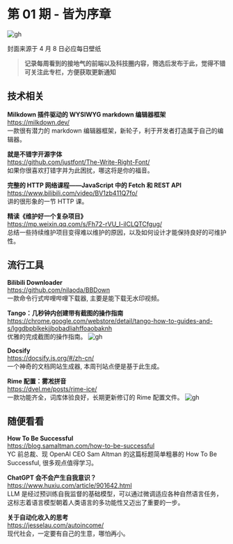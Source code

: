# 第 01 期 - 皆为序章
![gh](https://cdn.yct.ee/gh/BarryYangi/ObsStaticData@main/obsidian/16809343100005b75gn.jpg)

封面来源于 4 月 8 日必应每日壁纸

>**记录每周看到的接地气的前端以及科技圈内容，筛选后发布于此，觉得不错可关注此专栏，方便获取更新通知**

## 技术相关
**Milkdown 插件驱动的 WYSIWYG markdown 编辑器框架** \
https://milkdown.dev/ \
一款很有潜力的 markdown 编辑器框架，新轮子，利于开发者打造属于自己的编辑器。

**就是不错字开源字体** \
https://github.com/justfont/The-Write-Right-Font/ \
如果你很喜欢打错字并为此困扰，哪这将是你的福音。

**完整的 HTTP 网络课程——JavaScript 中的 Fetch 和 REST API** \
https://www.bilibili.com/video/BV1zb411Q7fo/ \
讲的很形象的一节 HTTP 课。

**精读《维护好一个复杂项目》** \
https://mp.weixin.qq.com/s/Fh72-rVU_I-ilCLQTCfgug/ \
总结一些持续维护项目变得难以维护的原因，以及如何设计才能保持良好的可维护性。
## 流行工具
**Bilibili Downloader** \
https://github.com/nilaoda/BBDown \
一款命令行式哔哩哔哩下载器, 主要是能下载无水印视频。

**Tango：几秒钟内创建带有截图的操作指南** \
https://chrome.google.com/webstore/detail/tango-how-to-guides-and-s/lggdbpblkekjjbobadliahffoaobaknh \
优雅的完成截图的操作指南。
![gh](https://cdn.yct.ee/gh/BarryYangi/ObsStaticData@main/obsidian/1680936161000j9bxe5.gif)

**Docsify** \
https://docsify.js.org/#/zh-cn/ \
一个神奇的文档网站生成器, 本周刊站点便是基于此生成。

**Rime 配置：雾凇拼音** \
https://dvel.me/posts/rime-ice/ \
一款功能齐全，词库体验良好，长期更新修订的 Rime 配置文件。
![gh](https://cdn.jsdelivr.net/gh/BarryYangi/ObsStaticData@main/obsidian/1680937115000leejxj.webp)

## 随便看看
**How To Be Successful** \
https://blog.samaltman.com/how-to-be-successful \
YC 前总裁、现 OpenAI CEO Sam Altman 的这篇标题简单粗暴的 How To Be Successful, 很多观点值得学习。

**ChatGPT 会不会产生自我意识？** \
https://www.huxiu.com/article/901642.html  
LLM 是经过预训练自我监督的基础模型，可以通过微调适应各种自然语言任务，这标志着语言模型朝着人类语言的多功能性又迈出了重要的一步。

**关于自动化收入的思考** \
https://jesselau.com/autoincome/ \
现代社会，一定要有自己的生意，哪怕再小。